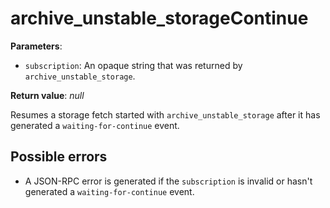 # archive_unstable_storageContinue

**Parameters**:

- `subscription`: An opaque string that was returned by `archive_unstable_storage`.

**Return value**: *null*

Resumes a storage fetch started with `archive_unstable_storage` after it has generated a `waiting-for-continue` event.

## Possible errors

- A JSON-RPC error is generated if the `subscription` is invalid or hasn't generated a `waiting-for-continue` event.
